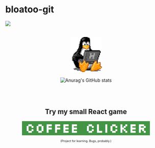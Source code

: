 # bloatoo-git
![](https://komarev.com/ghpvc/?username=bloatoo-git&color=blue)

<br>

<div align=center>
  <img src="https://github.com/bloatoo-git/bloatoo-git/blob/main/tux.gif" width="100"/>
  
  ![Anurag's GitHub stats](https://github-readme-stats.vercel.app/api?username=bloatoo-git&show_icons=true&theme=merko)
</div>

<br>
<br>

<div align="center">
  <h2>Try my small React game</h2>
  <a href="https://coffee-clicker-react.web.app/">
    <img src="https://github.com/bloatoo-git/bloatoo-git/blob/main/coffee_clicker.png" width="400"/>
  </a>
  <p style="font-size: 9px;">(Project for learning. Bugs, probably.)</p>
</div>


